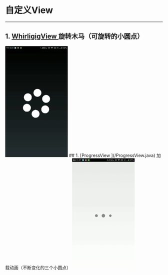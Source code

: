# 自定义View
---
## 1. [WhirligigView ](/WhirligigView.java) 旋转木马（可旋转的小圆点）
<img src="/resource/WhirligigView.gif" width=200 heigh=355/>
## 1. [ProgressView ](/ProgressView.java) 加载动画（不断变化的三个小圆点）
<img src="/resource/ProgressView.gif" width=200 heigh=355/>
